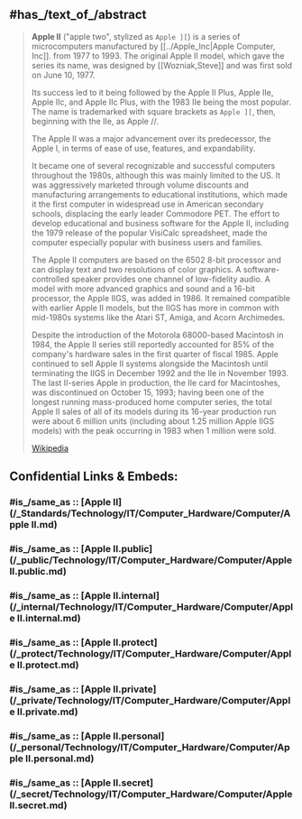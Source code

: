 
## #has_/text_of_/abstract 

> **Apple II** ("apple two", stylized as `Apple ][`) is a series of microcomputers 
> manufactured by [[../Apple_Inc|Apple Computer, Inc]]. from 1977 to 1993. 
> The original Apple II model, which gave the series its name, 
> was designed by [[Wozniak,Steve]] and was first sold on June 10, 1977. 
> 
> Its success led to it being followed by the Apple II Plus, Apple IIe, Apple IIc, and Apple IIc Plus, 
> with the 1983 IIe being the most popular. 
> The name is trademarked with square brackets as `Apple ][`, then, beginning with the IIe, as Apple //.
>
> The Apple II was a major advancement over its predecessor, 
> the Apple I, in terms of ease of use, features, and expandability. 
> 
> It became one of several recognizable and successful computers throughout the 1980s, 
> although this was mainly limited to the US. 
> It was aggressively marketed through volume discounts 
> and manufacturing arrangements to educational institutions, 
> which made it the first computer in widespread use in American secondary schools, 
> displacing the early leader Commodore PET. 
> The effort to develop educational and business software for the Apple II, 
> including the 1979 release of the popular VisiCalc spreadsheet, 
> made the computer especially popular with business users and families.
>
> The Apple II computers are based on the 6502 8-bit processor 
> and can display text and two resolutions of color graphics. 
> A software-controlled speaker provides one channel of low-fidelity audio. 
> A model with more advanced graphics and sound 
> and a 16-bit processor, the Apple IIGS, was added in 1986. 
> It remained compatible with earlier Apple II models, 
> but the IIGS has more in common with mid-1980s systems 
> like the Atari ST, Amiga, and Acorn Archimedes.
>
> Despite the introduction of the Motorola 68000-based Macintosh in 1984, 
> the Apple II series still reportedly accounted for 85% of the company's hardware sales in the first quarter of fiscal 1985. 
> Apple continued to sell Apple II systems alongside the Macintosh 
> until terminating the IIGS in December 1992 and the IIe in November 1993. 
> The last II-series Apple in production, the IIe card for Macintoshes, 
> was discontinued on October 15, 1993; 
> having been one of the longest running mass-produced home computer series, 
> the total Apple II sales of all of its models during its 16-year production run 
> were about 6 million units (including about 1.25 million Apple IIGS models) 
> with the peak occurring in 1983 when 1 million were sold.
>
> [Wikipedia](https://en.wikipedia.org/wiki/Apple%20II) 


## Confidential Links & Embeds: 

### #is_/same_as :: [Apple II](/_Standards/Technology/IT/Computer_Hardware/Computer/Apple II.md) 

### #is_/same_as :: [Apple II.public](/_public/Technology/IT/Computer_Hardware/Computer/Apple II.public.md) 

### #is_/same_as :: [Apple II.internal](/_internal/Technology/IT/Computer_Hardware/Computer/Apple II.internal.md) 

### #is_/same_as :: [Apple II.protect](/_protect/Technology/IT/Computer_Hardware/Computer/Apple II.protect.md) 

### #is_/same_as :: [Apple II.private](/_private/Technology/IT/Computer_Hardware/Computer/Apple II.private.md) 

### #is_/same_as :: [Apple II.personal](/_personal/Technology/IT/Computer_Hardware/Computer/Apple II.personal.md) 

### #is_/same_as :: [Apple II.secret](/_secret/Technology/IT/Computer_Hardware/Computer/Apple II.secret.md)

